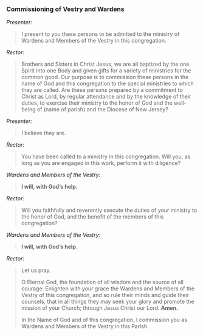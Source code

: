 ### Commissioning of Vestry and Wardens
_Presenter:_
> I present to you these persons to be admitted to the ministry of Wardens and Members of the Vestry in this congregation.

_Rector:_
> Brothers and Sisters in Christ Jesus, we are all baptized by the one Spirit into one Body and given gifts for a variety of ministries for the common good.  Our purpose is to commission these persons in the name of God and this congregation to the special ministries to which they are called. Are these persons prepared by a commitment to Christ as Lord, by regular attendance and by the knowledge of their duties, to exercise their ministry to the honor of God and the well-being of (name of parish) and the Diocese of New Jersey?

_Presenter:_
> I believe they are.

_Rector:_
> You have been called to a ministry in this congregation. Will you, as long as you are engaged in this work, perform it with diligence?

_Wardens and Members of the Vestry:_
> **I will, with God’s help.**

_Rector:_
> Will you faithfully and reverently execute the duties of your ministry to the honor of God, and the benefit of the members of this congregation?

_Wardens and Members of the Vestry:_
> **I will, with God’s help.**

_Rector:_
> Let us pray.
>
> O Eternal God, the foundation of all wisdom and the source of all courage: Enlighten with your grace the Wardens and Members of the Vestry of this congregation, and so rule their minds and guide their counsels, that in all things they may seek your glory and promote the mission of your Church; through Jesus Christ our Lord. **Amen.**
>
> In the Name of God and of this congregation, I commission you as Wardens and Members of the Vestry in this Parish.
